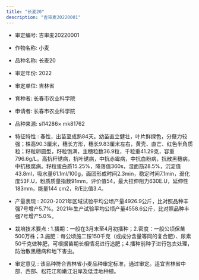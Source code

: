 ```yaml
---
title: "长麦20"
description: "吉审麦20220001"
---
```

* 审定编号:  吉审麦20220001

*  作物名称:  小麦

*  品种名称:  长麦20

*  审定年份:  2022

*  审定单位:  吉林省

* 育种者:  长春市农业科学院

*  申请者:  长春市农业科学院

*  品种来源:  sl14286× mk81762

*  特征特性 : 
春性，出苗至成熟84天。幼苗直立健壮，叶片鲜绿色，分蘖力较强；株高90.3厘米，穗长方形，穗长9.83厘米左右，黄壳、直芒、红色半角质粒；籽粒卵圆型，籽粒饱满，主穗粒数36.9粒，千粒重41.29克，容重796.6g/L。高抗秆锈病，抗叶锈病，中抗赤霉病，中抗白粉病，抗散黑穗病，中抗根腐病。籽粒蛋白质15.25%，降落值360s，湿面筋28.5%，沉淀值43.8ml，吸水量61.1ml/100g，面团形成时间2.3min，稳定时间7.1min，弱化度53F.U，粉质质量指数91mm，评价值54，最大拉伸阻力630E.U，延伸性183mm，能量144 cm2，R/E比值3.4。
 
*  产量表现 : 
2020-2021年区域试验平均公顷产量4926.9公斤，比对照品种丰强7号增产5.7%。2021年生产试验平均公顷产量4558.6公斤，比对照品种丰强7号增产5.0%。

*  栽培技术要点 : 
1.播期：一般在3月末至4月初播种；2.密度：一般公顷保苗500万株；3.施肥：每公顷施二铵150千克（或成分含量等同的复合肥）、尿素50千克做种肥，可根据苗期长相情况进行追肥；4.播种前种子进行包衣处理，防治散黑穗病和地下害虫。

*  审定意见 : 
该品种符合吉林省小麦品种审定标准，通过审定。适宜吉林省中部、西部、松花江和嫩江沿岸及低洼地种植。
